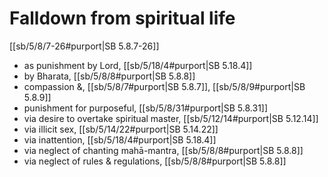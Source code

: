 # Falldown from spiritual life

[[sb/5/8/7-26#purport|SB 5.8.7-26]]

* as punishment by Lord, [[sb/5/18/4#purport|SB 5.18.4]]
* by Bharata, [[sb/5/8/8#purport|SB 5.8.8]]
* compassion &, [[sb/5/8/7#purport|SB 5.8.7]], [[sb/5/8/9#purport|SB 5.8.9]]
* punishment for purposeful, [[sb/5/8/31#purport|SB 5.8.31]]
* via desire to overtake spiritual master, [[sb/5/12/14#purport|SB 5.12.14]]
* via illicit sex, [[sb/5/14/22#purport|SB 5.14.22]]
* via inattention, [[sb/5/18/4#purport|SB 5.18.4]]
* via neglect of chanting mahā-mantra, [[sb/5/8/8#purport|SB 5.8.8]]
* via neglect of rules & regulations, [[sb/5/8/8#purport|SB 5.8.8]]
